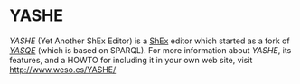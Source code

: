 # YASHE

*YASHE* (Yet Another ShEx Editor) is a [ShEx](http://shex.io/) editor which started as a fork of [*YASQE*](http://yasqe.yasgui.org/) (which is based on SPARQL). For more information about *YASHE*, its features, and a HOWTO
for including it in your own web site, visit http://www.weso.es/YASHE/
